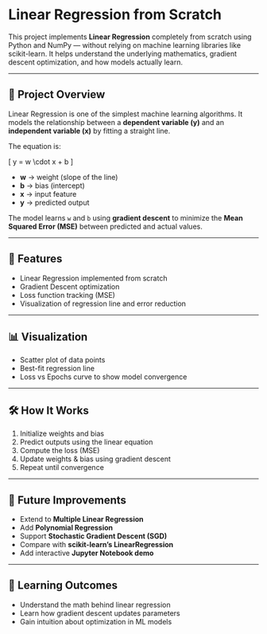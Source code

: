 # Linear Regression from Scratch

This project implements **Linear Regression** completely from scratch using Python and NumPy — without relying on machine learning libraries like scikit-learn. It helps understand the underlying mathematics, gradient descent optimization, and how models actually learn.

---

## 📌 Project Overview
Linear Regression is one of the simplest machine learning algorithms. It models the relationship between a **dependent variable (y)** and an **independent variable (x)** by fitting a straight line.

The equation is:

\[
y = w \cdot x + b
\]

- **w** → weight (slope of the line)  
- **b** → bias (intercept)  
- **x** → input feature  
- **y** → predicted output  

The model learns `w` and `b` using **gradient descent** to minimize the **Mean Squared Error (MSE)** between predicted and actual values.

---

## 🚀 Features
- Linear Regression implemented from scratch  
- Gradient Descent optimization  
- Loss function tracking (MSE)  
- Visualization of regression line and error reduction  

---

## 📊 Visualization
- Scatter plot of data points  
- Best-fit regression line  
- Loss vs Epochs curve to show model convergence  

---

## 🛠️ How It Works
1. Initialize weights and bias  
2. Predict outputs using the linear equation  
3. Compute the loss (MSE)  
4. Update weights & bias using gradient descent  
5. Repeat until convergence  

---

## 🔮 Future Improvements
- Extend to **Multiple Linear Regression**  
- Add **Polynomial Regression**  
- Support **Stochastic Gradient Descent (SGD)**  
- Compare with **scikit-learn’s LinearRegression**  
- Add interactive **Jupyter Notebook demo**  

---

## 📌 Learning Outcomes
- Understand the math behind linear regression  
- Learn how gradient descent updates parameters  
- Gain intuition about optimization in ML models  
